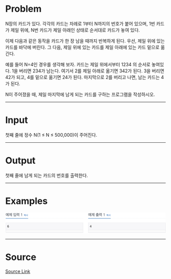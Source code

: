 Problem
=======
N장의 카드가 있다. 각각의 카드는 차례로 1부터 N까지의 번호가 붙어 있으며, 1번 카드가 제일 위에, N번 카드가 제일 아래인 상태로 순서대로 카드가 놓여 있다.

이제 다음과 같은 동작을 카드가 한 장 남을 때까지 반복하게 된다. 우선, 제일 위에 있는 카드를 바닥에 버린다. 그 다음, 제일 위에 있는 카드를 제일 아래에 있는 카드 밑으로 옮긴다.

예를 들어 N=4인 경우를 생각해 보자. 카드는 제일 위에서부터 1234 의 순서로 놓여있다. 1을 버리면 234가 남는다. 여기서 2를 제일 아래로 옮기면 342가 된다. 3을 버리면 42가 되고, 4를 밑으로 옮기면 24가 된다. 마지막으로 2를 버리고 나면, 남는 카드는 4가 된다.

N이 주어졌을 때, 제일 마지막에 남게 되는 카드를 구하는 프로그램을 작성하시오.

<hr>

Input
======
첫째 줄에 정수 N(1 ≤ N ≤ 500,000)이 주어진다.

<hr>

Output
======
첫째 줄에 남게 되는 카드의 번호를 출력한다.

<hr>

Examples
======
<img src="img/img1.png"></img>

<hr>

Source
======
[Source Link](https://www.acmicpc.net/problem/2164)